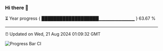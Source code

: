 ### Hi there 👋

⏳ Year progress { ███████████████████▁▁▁▁▁▁▁▁▁▁▁ } 63.67 %

---

⏰ Updated on Wed, 21 Aug 2024 01:09:32 GMT

![Progress Bar CI](https://github.com/liununu/liununu/workflows/Progress%20Bar%20CI/badge.svg)
